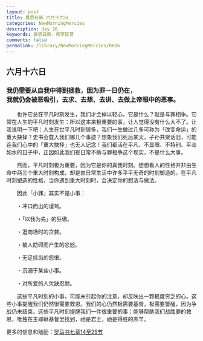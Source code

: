 ```yaml
---
layout: post
title: 晨恩日新 六月十六日
categories: NewMorningMercies
description: day 16
keywords: 晨恩日新，保罗区普
comments: false
permalink: /library/NewMorningMercies/0616
---
```


## 六月十六日

### 我仍需要从自我中得到拯救，因为罪一日仍在， <br> 我就仍会被恶吸引，去求、去想、去讲、去做上帝眼中的恶事。

&emsp;&emsp;也许它总在平凡时刻发生，我们才会掉以轻心。它是什么？就是与罪相争。它常在人生的平凡时刻发生：所以这本来极重要的事，让人觉得没有什么大不了。让我说明一下吧：人生在世平凡时刻居多，我们一生做过几多可称为「改变命运」的重大抉择？史书会载入我们哪几个事迹？想象我们死后某天，子孙共聚话旧，可能连我们心中的「重大抉择」也无人记念！我们都活在平凡、不显眼、不特别、平淡如水的日子中，正因如此我们视日常不断与罪相争这个现实，不是什么大事。

&emsp;&emsp;然而，平凡时刻极为重要，因为它是你的真我时刻。想想看人的性格并非由生命中两三个重大时刻构成，却是由日常生活中许多平平无奇的时刻塑造的。在平凡时刻塑造的性格，当你遇到重大时刻时，会决定你的想法与做法。

&emsp;&emsp;因此「小罪」其实不是小事：

&emsp;&emsp;・冲口而出的谩骂。

&emsp;&emsp;・「以我为先」的狂傲。

&emsp;&emsp;・逛商场时的贪婪。

&emsp;&emsp;・被人妨碍而产生的忿怒。

&emsp;&emsp;・无足挂齿的怨恨。

&emsp;&emsp;・沉溺于某些小事。

&emsp;&emsp;・对所爱的人欠缺忍耐。

&emsp;&emsp;这些平凡时刻的小事，可能未引起你的注意，却反映出一颗极度穷乏的心。这些小事提醒我们仍然很需要救恩。我们的心仍然极需要基督，极需要警醒，因为争战仍未结束。这些平凡时刻提醒我们一件很重要的事：能够帮助我们战胜罪的救恩，唯独在主耶稣基督里找到，祂是君王，祂是得胜的羔羊。

更多的信息和勉励：[罗马书七章14至25节]()
